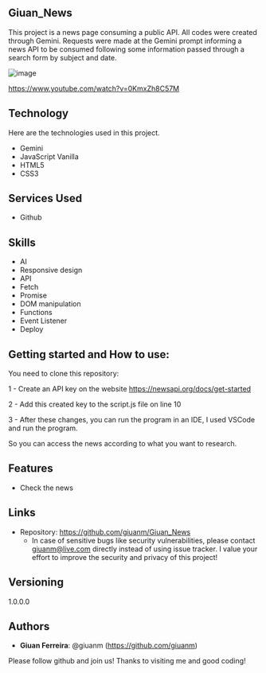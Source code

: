 ## Giuan_News

This project is a news page consuming a public API. All codes were created through Gemini. Requests were made at the Gemini prompt informing a news API to be consumed following some information passed through a 
search form by subject and date.

![image](https://github.com/giuanm/Giuan_News/assets/76171709/ac054031-8d5c-4329-a2c0-131858e4583f)

https://www.youtube.com/watch?v=0KmxZh8C57M

## Technology 

Here are the technologies used in this project.

* Gemini
* JavaScript Vanilla
* HTML5
* CSS3

## Services Used

* Github

## Skills
* AI
* Responsive design
* API
* Fetch
* Promise
* DOM manipulation
* Functions
* Event Listener
* Deploy

## Getting started and How to use:

You need to clone this repository:

1 - Create an API key on the website https://newsapi.org/docs/get-started 

2 - Add this created key to the script.js file on line 10 

3 - After these changes, you can run the program in an IDE, I used VSCode and run the program. 

So you can access the news according to what you want to research.

## Features
  - Check the news

## Links
  - Repository: https://github.com/giuanm/Giuan_News
    - In case of sensitive bugs like security vulnerabilities, please contact
      giuanm@live.com directly instead of using issue tracker. 
      I value your effort to improve the security and privacy of this project!

  ## Versioning

  1.0.0.0


  ## Authors
  
  * **Giuan Ferreira**: @giuanm (https://github.com/giuanm)

  Please follow github and join us!
  Thanks to visiting me and good coding!
